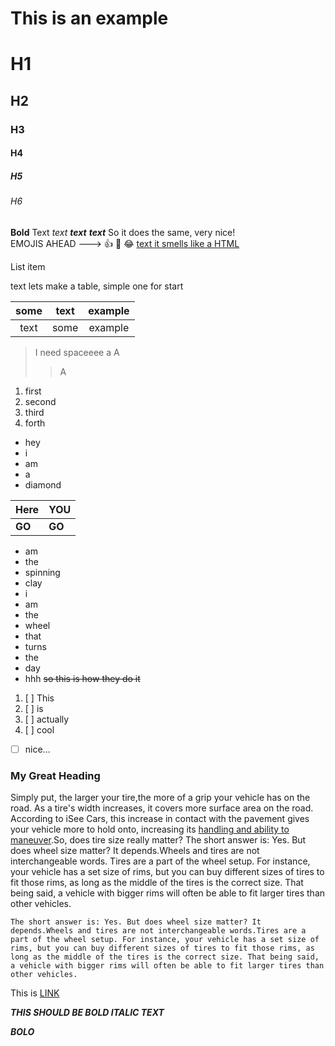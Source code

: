 ﻿
# This is an example
# H1
## H2
### H3
#### H4
##### H5
###### H6
**Bold** Text 
_text_
**_text_**
***text*** So it does the same, very nice!  
EMOJIS AHEAD ---> :thumbsup: :cucumber: :joy:
<ins>text<ins> it smells like a HTML </ins>  

List item

 text
 lets make a table, simple one for start
	
|some|text|example|
|:--:|:--:|:--:|
|text|some|example|

	
>I need spaceeee
>a
>A
>>A
	
1. first
2. second 
3. third
4. forth

- hey
- i 
- am 
- a 
- diamond

|Here|YOU|
|---|---|
|**GO**|**GO**|
- am 
- the 
- spinning 
- clay
- i 
- am 
- the 
- wheel
- that 
- turns 
- the 
- day
- hhh 
~~so this is how they do it~~

1. [ ] This
2. [ ] is
3. [ ] actually
4. [ ] cool
 - [ ] nice...


### My Great Heading

Simply put, the larger your tire,the more of a grip your vehicle has on the road. As a tire's width increases, it covers more surface area on the road. According to iSee Cars, this increase in contact with the pavement gives your vehicle more to hold onto, increasing its  [handling and ability to maneuver](https://www.iseecars.com/articles/does-tire-size-really-matter).So, does tire size really matter? The short answer is: Yes. But does wheel size matter? It depends.Wheels and tires are not interchangeable words. Tires are a part of the wheel setup. For instance, your vehicle has a set size of rims, but you can buy different sizes of tires to fit those rims, as long as the middle of the tires is the correct size. That being said, a vehicle with bigger rims will often be able to fit larger tires than other vehicles.


```
The short answer is: Yes. But does wheel size matter? It depends.Wheels and tires are not interchangeable words.Tires are a part of the wheel setup. For instance, your vehicle has a set size of rims, but you can buy different sizes of tires to fit those rims, as long as the middle of the tires is the correct size. That being said, a vehicle with bigger rims will often be able to fit larger tires than other vehicles. 
```


This is [LINK](https://www.google.com) 
	
	
	


***THIS SHOULD BE BOLD ITALIC TEXT***
	

***BOLO***






